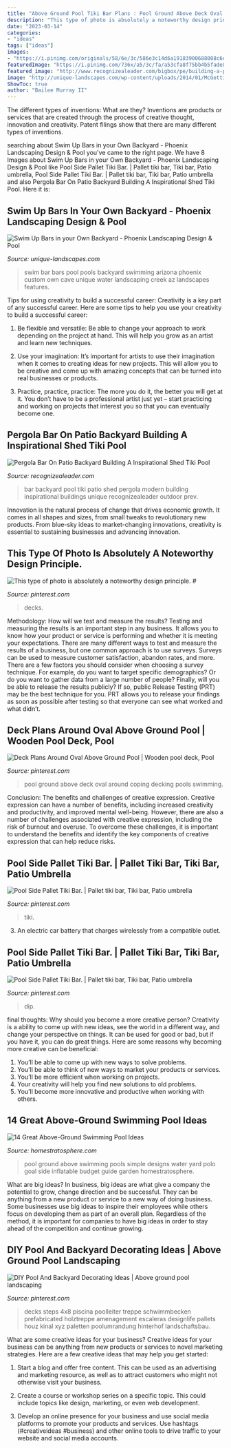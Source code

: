 ```yaml
---
title: "Above Ground Pool Tiki Bar Plans : Pool Ground Above Deck Oval Around Coping Decking Pools Swimming"
description: "This type of photo is absolutely a noteworthy design principle. #"
date: "2023-03-14"
categories:
- "ideas"
tags: ["ideas"]
images:
- "https://i.pinimg.com/originals/58/6e/3c/586e3c14d6a19183900688008c6e3106.jpg"
featuredImage: "https://i.pinimg.com/736x/a5/3c/fa/a53cfa8f75bb4b5fade87743a20ac0f3--tiki-bars-dip.jpg"
featured_image: "http://www.recognizealeader.com/bigbox/pe/building-a-patio-inspirational-shed-tiki-bar-backyard-pool_outdoor-patio-and-backyard.jpg"
image: "http://unique-landscapes.com/wp-content/uploads/2014/01/McGettigan3.jpg"
ShowToc: true
author: "Bailee Murray II"
---
```



The different types of inventions: What are they?
Inventions are products or services that are created through the process of creative thought, innovation and creativity. Patent filings show that there are many different types of inventions.

	

		
searching about Swim Up Bars in your Own Backyard - Phoenix Landscaping Design &amp; Pool you've came to the right page. We have 8 Images about Swim Up Bars in your Own Backyard - Phoenix Landscaping Design &amp; Pool like Pool Side Pallet Tiki Bar. | Pallet tiki bar, Tiki bar, Patio umbrella, Pool Side Pallet Tiki Bar. | Pallet tiki bar, Tiki bar, Patio umbrella and also Pergola Bar On Patio Backyard Building A Inspirational Shed Tiki Pool. Here it is:
		
    
## Swim Up Bars In Your Own Backyard - Phoenix Landscaping Design &amp; Pool

<img loading=lazy src="http://unique-landscapes.com/wp-content/uploads/2014/01/McGettigan3.jpg" onerror="this.onerror=null;this.src='https://tse3.mm.bing.net/th?id=OIP.T3cPrxEMAZGjUUkkhFIGyQHaE8&amp;pid=15.1';" alt="Swim Up Bars in your Own Backyard - Phoenix Landscaping Design &amp; Pool">

_Source: unique-landscapes.com_

>swim bar bars pool pools backyard swimming arizona phoenix custom own cave unique water landscaping creek az landscapes features. 

	

Tips for using creativity to build a successful career:
Creativity is a key part of any successful career. Here are some tips to help you use your creativity to build a successful career:
1. Be flexible and versatile: Be able to change your approach to work depending on the project at hand. This will help you grow as an artist and learn new techniques.

2. Use your imagination: It’s important for artists to use their imagination when it comes to creating ideas for new projects. This will allow you to be creative and come up with amazing concepts that can be turned into real businesses or products.

3. Practice, practice, practice: The more you do it, the better you will get at it. You don’t have to be a professional artist just yet – start practicing and working on projects that interest you so that you can eventually become one.


    
## Pergola Bar On Patio Backyard Building A Inspirational Shed Tiki Pool

<img loading=lazy src="http://www.recognizealeader.com/bigbox/pe/building-a-patio-inspirational-shed-tiki-bar-backyard-pool_outdoor-patio-and-backyard.jpg" onerror="this.onerror=null;this.src='https://tse2.mm.bing.net/th?id=OIP.HydUtC2iLdXaWIxE4uhroQHaFj&amp;pid=15.1';" alt="Pergola Bar On Patio Backyard Building A Inspirational Shed Tiki Pool">

_Source: recognizealeader.com_

>bar backyard pool tiki patio shed pergola modern building inspirational buildings unique recognizealeader outdoor prev. 

	

Innovation is the natural process of change that drives economic growth. It comes in all shapes and sizes, from small tweaks to revolutionary new products. From blue-sky ideas to market-changing innovations, creativity is essential to sustaining businesses and advancing innovation.

    
## This Type Of Photo Is Absolutely A Noteworthy Design Principle. #

<img loading=lazy src="https://i.pinimg.com/736x/ba/a0/68/baa0682a8e7f6d0b1e29b25da0299614.jpg" onerror="this.onerror=null;this.src='https://tse3.mm.bing.net/th?id=OIP.-06SbmjyGuRdSiOyXbmf1AHaE7&amp;pid=15.1';" alt="This type of photo is absolutely a noteworthy design principle. #">

_Source: pinterest.com_

>decks. 

	

Methodology: How will we test and measure the results?
Testing and measuring the results is an important step in any business. It allows you to know how your product or service is performing and whether it is meeting your expectations. There are many different ways to test and measure the results of a business, but one common approach is to use surveys. Surveys can be used to measure customer satisfaction, abandon rates, and more.
There are a few factors you should consider when choosing a survey technique. For example, do you want to target specific demographics? Or do you want to gather data from a large number of people? Finally, will you be able to release the results publicly? If so, public Release Testing (PRT) may be the best technique for you. PRT allows you to release your findings as soon as possible after testing so that everyone can see what worked and what didn’t.

    
## Deck Plans Around Oval Above Ground Pool | Wooden Pool Deck, Pool

<img loading=lazy src="https://i.pinimg.com/originals/cc/d7/e7/ccd7e71392f41d280451c98ae69753a2.jpg" onerror="this.onerror=null;this.src='https://tse4.mm.bing.net/th?id=OIP.r7KfBecg8PPjjcTWlFafOgHaFj&amp;pid=15.1';" alt="Deck Plans Around Oval Above Ground Pool | Wooden pool deck, Pool">

_Source: pinterest.com_

>pool ground above deck oval around coping decking pools swimming. 

	

Conclusion: The benefits and challenges of creative expression.
Creative expression can have a number of benefits, including increased creativity and productivity, and improved mental well-being. However, there are also a number of challenges associated with creative expression, including the risk of burnout and overuse. To overcome these challenges, it is important to understand the benefits and identify the key components of creative expression that can help reduce risks.

    
## Pool Side Pallet Tiki Bar. | Pallet Tiki Bar, Tiki Bar, Patio Umbrella

<img loading=lazy src="https://i.pinimg.com/736x/a5/3c/fa/a53cfa8f75bb4b5fade87743a20ac0f3--tiki-bars-dip.jpg" onerror="this.onerror=null;this.src='https://tse1.mm.bing.net/th?id=OIP.53CCAWCezvcNNcxTgHrpFwHaJ4&amp;pid=15.1';" alt="Pool Side Pallet Tiki Bar. | Pallet tiki bar, Tiki bar, Patio umbrella">

_Source: pinterest.com_

>tiki. 

	

3. An electric car battery that charges wirelessly from a compatible outlet. 

    
## Pool Side Pallet Tiki Bar. | Pallet Tiki Bar, Tiki Bar, Patio Umbrella

<img loading=lazy src="https://i.pinimg.com/originals/a5/3c/fa/a53cfa8f75bb4b5fade87743a20ac0f3.jpg" onerror="this.onerror=null;this.src='https://tse1.mm.bing.net/th?id=OIP.Qu67kibEWlY8FPbx9gBKzwHaJ4&amp;pid=15.1';" alt="Pool Side Pallet Tiki Bar. | Pallet tiki bar, Tiki bar, Patio umbrella">

_Source: pinterest.com_

>dip. 

	

final thoughts: Why should you become a more creative person?
Creativity is a ability to come up with new ideas, see the world in a different way, and change your perspective on things. It can be used for good or bad, but if you have it, you can do great things. Here are some reasons why becoming more creative can be beneficial: 
1. You’ll be able to come up with new ways to solve problems. 
2. You’ll be able to think of new ways to market your products or services. 
3. You’ll be more efficient when working on projects. 
4. Your creativity will help you find new solutions to old problems. 
5. You’ll become more innovative and productive when working with others.

    
## 14 Great Above-Ground Swimming Pool Ideas

<img loading=lazy src="https://s3.amazonaws.com/homestratosphere/wp-content/uploads/2015/12/21143122/3-above-ground-pools.jpg" onerror="this.onerror=null;this.src='https://tse3.mm.bing.net/th?id=OIP.wajVn-7JDQhfk7UH9RcHeAHaE7&amp;pid=15.1';" alt="14 Great Above-Ground Swimming Pool Ideas">

_Source: homestratosphere.com_

>pool ground above swimming pools simple designs water yard polo goal side inflatable budget guide garden homestratosphere. 

	

What are big ideas?
In business, big ideas are what give a company the potential to grow, change direction and be successful. They can be anything from a new product or service to a new way of doing business. 
Some businesses use big ideas to inspire their employees while others focus on developing them as part of an overall plan. Regardless of the method, it is important for companies to have big ideas in order to stay ahead of the competition and continue growing.

    
## DIY Pool And Backyard Decorating Ideas | Above Ground Pool Landscaping

<img loading=lazy src="https://i.pinimg.com/originals/58/6e/3c/586e3c14d6a19183900688008c6e3106.jpg" onerror="this.onerror=null;this.src='https://tse1.mm.bing.net/th?id=OIP.lf5BCx1QXeD5U0d-JAcOkgHaJ3&amp;pid=15.1';" alt="DIY Pool And Backyard Decorating Ideas | Above ground pool landscaping">

_Source: pinterest.com_

>decks steps 4x8 piscina poolleiter treppe schwimmbecken prefabricated holztreppe amenagement escaleras designlife pallets houz kinal xyz paletten poolumrandung hinterhof landschaftsbau. 

	

What are some creative ideas for your business?
Creative ideas for your business can be anything from new products or services to novel marketing strategies. Here are a few creative ideas that may help you get started:
1. Start a blog and offer free content. This can be used as an advertising and marketing resource, as well as to attract customers who might not otherwise visit your business.

2. Create a course or workshop series on a specific topic. This could include topics like design, marketing, or even web development.

3. Develop an online presence for your business and use social media platforms to promote your products and services. Use hashtags (#creativeideas #business) and other online tools to drive traffic to your website and social media accounts.


